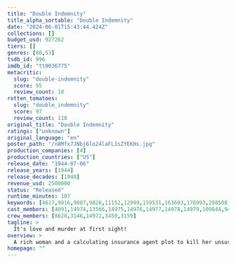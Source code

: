 ```yaml
---
title: "Double Indemnity"
title_alpha_sortable: "Double Indemnity"
date: "2024-06-01T15:43:44.424Z"
collections: []
budget_usd: 927262
tiers: []
genres: [80,53]
tsdb_id: 996
imdb_id: "tt0036775"
metacritic:
  slug: "double-indemnity"
  score: 95
  review_count: 18
rotten_tomatoes:
  slug: "double_indemnity"
  score: 97
  review_count: 110
original_title: "Double Indemnity"
ratings: ["unknown"]
original_language: "en"
poster_path: "/n8Mfx7JNbj6lo24laFL1sZYEKHs.jpg"
production_companies: [4]
production_countries: ["US"]
release_date: "1944-07-06"
release_years: [1944]
release_decades: [1940]
revenue_usd: 2500000
status: "Released"
runtime_minutes: 107
keywords: [4617,9016,9807,9826,11152,12999,159531,163603,178993,208508,237459]
cast_members: [4091,14974,13566,14975,14976,14977,14978,14979,109844,94169,12493,43836,1042201,121323,120199]
crew_members: [8620,3146,14972,3450,3159]
tagline: >
  It's love and murder at first sight!
overview: >
  A rich woman and a calculating insurance agent plot to kill her unsuspecting husband after he signs a double indemnity policy. Against a backdrop of distinctly Californian settings, the partners in crime plan the perfect murder to collect the insurance, which pays double if the death is accidental.
homepage: ""
---
```

